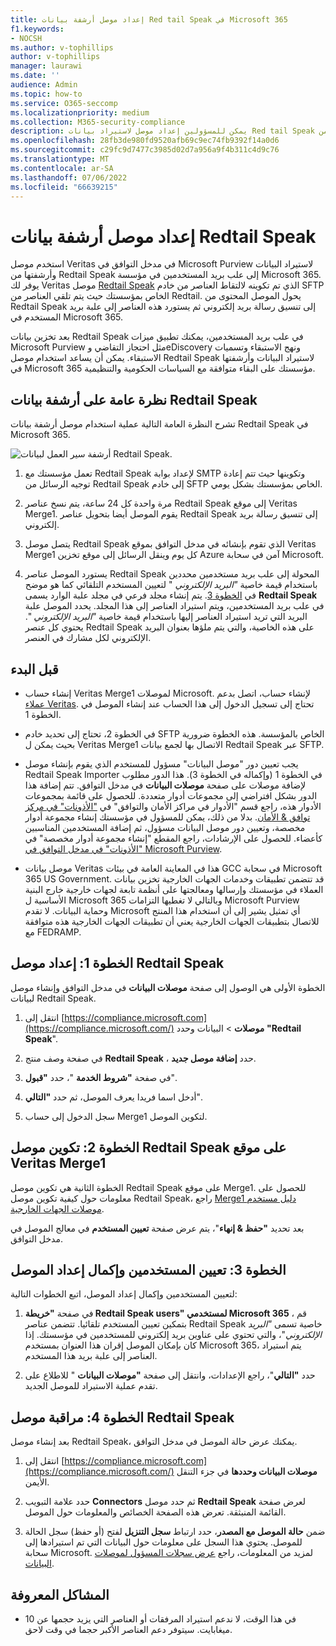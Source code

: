 ```yaml
---
title: إعداد موصل أرشفة بيانات Red tail Speak في Microsoft 365
f1.keywords:
- NOCSH
ms.author: v-tophillips
author: v-tophillips
manager: laurawi
ms.date: ''
audience: Admin
ms.topic: how-to
ms.service: O365-seccomp
ms.localizationpriority: medium
ms.collection: M365-security-compliance
description: يمكن للمسؤولين إعداد موصل لاستيراد بيانات Red tail Speak وأرشفتها من Veritas إلى Microsoft 365. يتيح لك هذا الموصل أرشفة البيانات من مصادر بيانات تابعة لجهة خارجية في Microsoft 365. بعد أرشفتك لهذه البيانات، يمكنك استخدام ميزات التوافق مثل الاحتجاز القانوني والبحث في المحتوى ونهج الاستبقاء لإدارة بيانات الجهات الخارجية.
ms.openlocfilehash: 28fb3de980fd9520afb69c9ec74fb9392f14a0d6
ms.sourcegitcommit: c29fc9d7477c3985d02d7a956a9f4b311c4d9c76
ms.translationtype: MT
ms.contentlocale: ar-SA
ms.lasthandoff: 07/06/2022
ms.locfileid: "66639215"
---
```

# <a name="set-up-a-connector-to-archive-redtail-speak-data"></a>إعداد موصل أرشفة بيانات Redtail Speak

استخدم موصل Veritas في مدخل التوافق في Microsoft Purview لاستيراد البيانات وأرشفتها من Redtail Speak إلى علب بريد المستخدمين في مؤسسة Microsoft 365. يوفر لك Veritas موصل [Redtail Speak](https://globanet.com/redtail/) الذي تم تكوينه لالتقاط العناصر من خادم SFTP الخاص بمؤسستك حيث يتم تلقي العناصر من Redtail. يحول الموصل المحتوى من Redtail Speak إلى تنسيق رسالة بريد إلكتروني ثم يستورد هذه العناصر إلى علبة بريد المستخدم في Microsoft 365.

بعد تخزين بيانات Redtail Speak في علب بريد المستخدمين، يمكنك تطبيق ميزات Microsoft Purview مثل احتجاز التقاضي وeDiscovery ونهج الاستبقاء وتسميات الاستبقاء. يمكن أن يساعد استخدام موصل Redtail Speak لاستيراد البيانات وأرشفتها في Microsoft 365 مؤسستك على البقاء متوافقة مع السياسات الحكومية والتنظيمية.

## <a name="overview-of-archiving-the-redtail-speak-data"></a>نظرة عامة على أرشفة بيانات Redtail Speak

تشرح النظرة العامة التالية عملية استخدام موصل أرشفة بيانات Redtail Speak في Microsoft 365.

![أرشفة سير العمل لبيانات Redtail Speak.](../media/RedtailSpeakConnectorWorkflow.png)

1. تعمل مؤسستك مع Redtail Speak لإعداد بوابة SMTP وتكوينها حيث تتم إعادة توجيه الرسائل من Redtail Speak إلى خادم SFTP الخاص بمؤسستك بشكل يومي.

2. مرة واحدة كل 24 ساعة، يتم نسخ عناصر Redtail Speak إلى موقع Veritas Merge1. يقوم الموصل أيضا بتحويل عناصر Redtail Speak إلى تنسيق رسالة بريد إلكتروني.

3. يتصل موصل Redtail Speak الذي تقوم بإنشائه في مدخل التوافق بموقع Veritas Merge1 كل يوم وينقل الرسائل إلى موقع تخزين Azure آمن في سحابة Microsoft.

4. يستورد الموصل عناصر Redtail Speak المحولة إلى علب بريد مستخدمين محددين باستخدام قيمة خاصية *"البريد الإلكتروني* " لتعيين المستخدم التلقائي كما هو موضح في [الخطوة 3](#step-3-map-users-and-complete-the-connector-setup). يتم إنشاء مجلد فرعي في مجلد علبة الوارد يسمى **Redtail Speak** في علب بريد المستخدمين، ويتم استيراد العناصر إلى هذا المجلد. يحدد الموصل علبة البريد التي تريد استيراد العناصر إليها باستخدام قيمة خاصية *"البريد الإلكتروني* ". يحتوي كل عنصر Redtail Speak على هذه الخاصية، والتي يتم ملؤها بعنوان البريد الإلكتروني لكل مشارك في العنصر.

## <a name="before-you-begin"></a>قبل البدء

- إنشاء حساب Veritas Merge1 لموصلات Microsoft. لإنشاء حساب، اتصل بدعم [عملاء Veritas](https://www.veritas.com/content/support/). تحتاج إلى تسجيل الدخول إلى هذا الحساب عند إنشاء الموصل في الخطوة 1.

- في الخطوة 2، تحتاج إلى تحديد خادم SFTP الخاص بالمؤسسة. هذه الخطوة ضرورية بحيث يمكن ل Veritas Merge1 الاتصال بها لجمع بيانات Redtail Speak عبر SFTP.

- يجب تعيين دور "موصل البيانات" مسؤول للمستخدم الذي يقوم بإنشاء موصل Redtail Speak Importer في الخطوة 1 (وإكماله في الخطوة 3). هذا الدور مطلوب لإضافة موصلات على صفحة **موصلات البيانات** في مدخل التوافق. تتم إضافة هذا الدور بشكل افتراضي إلى مجموعات أدوار متعددة. للحصول على قائمة بمجموعات الأدوار هذه، راجع قسم "الأدوار في مراكز الأمان والتوافق" في ["الأذونات" في مركز توافق & الأمان](../security/office-365-security/permissions-in-the-security-and-compliance-center.md#roles-in-the-security--compliance-center). بدلا من ذلك، يمكن للمسؤول في مؤسستك إنشاء مجموعة أدوار مخصصة، وتعيين دور موصل البيانات مسؤول، ثم إضافة المستخدمين المناسبين كأعضاء. للحصول على الإرشادات، راجع المقطع "إنشاء مجموعة أدوار مخصصة" في ["الأذونات" في مدخل التوافق في Microsoft Purview](microsoft-365-compliance-center-permissions.md#create-a-custom-role-group).

- موصل بيانات Veritas هذا في المعاينة العامة في بيئات GCC في سحابة Microsoft 365 US Government. قد تتضمن تطبيقات وخدمات الجهات الخارجية تخزين بيانات العملاء في مؤسستك وإرسالها ومعالجتها على أنظمة تابعة لجهات خارجية خارج البنية الأساسية ل Microsoft 365 وبالتالي لا تغطيها التزامات Microsoft Purview وحماية البيانات. لا تقدم Microsoft أي تمثيل يشير إلى أن استخدام هذا المنتج للاتصال بتطبيقات الجهات الخارجية يعني أن تطبيقات الجهات الخارجية هذه متوافقة مع FEDRAMP.

## <a name="step-1-set-up-the-redtail-speak-connector"></a>الخطوة 1: إعداد موصل Redtail Speak

الخطوة الأولى هي الوصول إلى صفحة **موصلات البيانات** في مدخل التوافق وإنشاء موصل لبيانات Redtail Speak.

1. انتقل إلى [https://compliance.microsoft.com](https://compliance.microsoft.com/) **موصلات** &gt; البيانات وحدد **"Redtail Speak**".

2. في صفحة وصف منتج **Redtail Speak** ، حدد **إضافة موصل جديد**.

3. في صفحة **"شروط الخدمة** "، حدد **"قبول**".

4. أدخل اسما فريدا يعرف الموصل، ثم حدد **"التالي**".

5. سجل الدخول إلى حساب Merge1 لتكوين الموصل.

## <a name="step-2-configure-the-redtail-speak-connector-on-the-veritas-merge1-site"></a>الخطوة 2: تكوين موصل Redtail Speak على موقع Veritas Merge1

الخطوة الثانية هي تكوين موصل Redtail Speak على موقع Merge1. للحصول على معلومات حول كيفية تكوين موصل Redtail Speak، راجع [Merge1 دليل مستخدم موصلات الجهات الخارجية](https://docs.ms.merge1.globanetportal.com/Merge1%20Third-Party%20Connectors%20Redtail%20Speak%20User%20Guide%20.pdf).

بعد تحديد **"حفظ & إنهاء**"، يتم عرض صفحة **تعيين المستخدم** في معالج الموصل في مدخل التوافق.

## <a name="step-3-map-users-and-complete-the-connector-setup"></a>الخطوة 3: تعيين المستخدمين وإكمال إعداد الموصل

لتعيين المستخدمين وإكمال إعداد الموصل، اتبع الخطوات التالية:

1. في صفحة **"خريطة Redtail Speak users" لمستخدمي Microsoft 365** ، قم بتمكين تعيين المستخدم تلقائيا. تتضمن عناصر Redtail Speak خاصية تسمى *"البريد الإلكتروني*"، والتي تحتوي على عناوين بريد إلكتروني للمستخدمين في مؤسستك. إذا كان بإمكان الموصل إقران هذا العنوان بمستخدم Microsoft 365، يتم استيراد العناصر إلى علبة بريد هذا المستخدم.

2. حدد **"التالي**"، راجع الإعدادات، وانتقل إلى صفحة **"موصلات البيانات** " للاطلاع على تقدم عملية الاستيراد للموصل الجديد.

## <a name="step-4-monitor-the-redtail-speak-connector"></a>الخطوة 4: مراقبة موصل Redtail Speak

بعد إنشاء موصل Redtail Speak، يمكنك عرض حالة الموصل في مدخل التوافق.

1. انتقل إلى [https://compliance.microsoft.com](https://compliance.microsoft.com/) **موصلات البيانات وحددها** في جزء التنقل الأيمن.

2. حدد علامة التبويب **Connectors** ثم حدد موصل **Redtail Speak** لعرض صفحة القائمة المنبثقة. تعرض هذه الصفحة الخصائص والمعلومات حول الموصل.

3. ضمن **حالة الموصل مع المصدر**، حدد ارتباط **سجل التنزيل** لفتح (أو حفظ) سجل الحالة للموصل. يحتوي هذا السجل على معلومات حول البيانات التي تم استيرادها إلى سحابة Microsoft. لمزيد من المعلومات، راجع [عرض سجلات المسؤول لموصلات البيانات](data-connector-admin-logs.md).

## <a name="known-issues"></a>المشاكل المعروفة

- في هذا الوقت، لا ندعم استيراد المرفقات أو العناصر التي يزيد حجمها عن 10 ميغابايت. سيتوفر دعم العناصر الأكبر حجما في وقت لاحق.